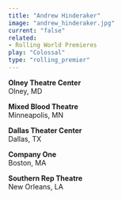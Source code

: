 ```yaml
---
title: "Andrew Hinderaker"
image: "andrew_hinderaker.jpg"
current: "false"
related:
- Rolling World Premieres
play: "Colossal"
type: "rolling_premier"
---
```


**Olney Theatre Center**\
Olney, MD

**Mixed Blood Theatre**\
Minneapolis, MN

**Dallas Theater Center**\
Dallas, TX

**Company One**\
Boston, MA

**Southern Rep Theatre**\
New Orleans, LA
